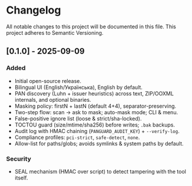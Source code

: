# Changelog

All notable changes to this project will be documented in this file.
This project adheres to Semantic Versioning.

## [0.1.0] - 2025-09-09
### Added
- Initial open-source release.
- Bilingual UI (English/Українська), English by default.
- PAN discovery (Luhn + issuer heuristics) across text, ZIP/OOXML internals, and optional binaries.
- Masking policy: firstN + lastN (default 4+4), separator-preserving.
- Two-step flow: scan → ask to mask; auto-mask mode; CLI & menu.
- False-positive ignore list (loose & strict/sha-locked).
- TOCTOU guard (size/mtime/sha256) before writes; `.bak` backups.
- Audit log with HMAC chaining (`PANGUARD_AUDIT_KEY`) + `--verify-log`.
- Compliance profiles: `pci-strict`, `safe-detect`, `none`.
- Allow-list for paths/globs; avoids symlinks & system paths by default.

### Security
- SEAL mechanism (HMAC over script) to detect tampering with the tool itself.

